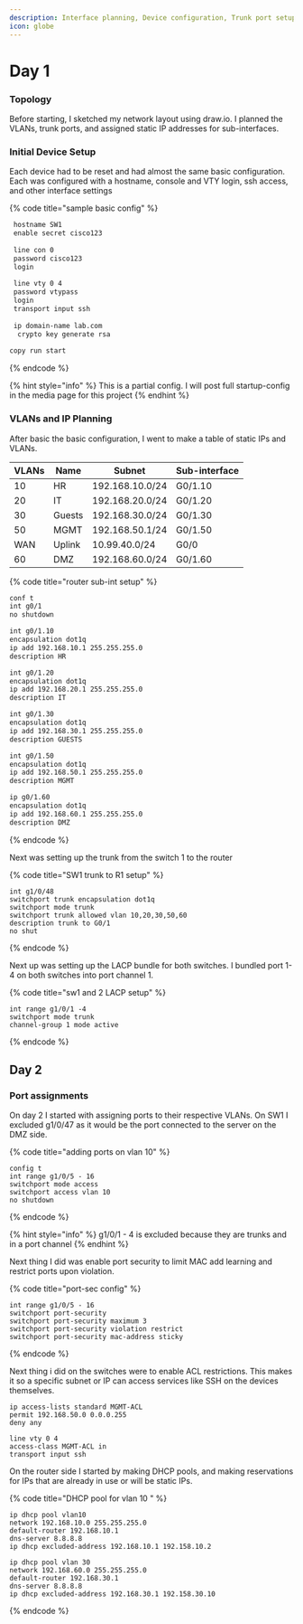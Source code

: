 ```yaml
---
description: Interface planning, Device configuration, Trunk port setup, Etherchannel
icon: globe
---
```


# Day 1

### Topology

Before starting, I sketched my network layout using draw.io. I planned the VLANs, trunk ports, and assigned static IP addresses for sub-interfaces.



### Initial Device Setup

Each device had to be reset and had almost the same basic configuration. Each was configured with a hostname, console and VTY login, ssh access, and other interface settings

{% code title="sample basic config" %}
```xml
 hostname SW1 
 enable secret cisco123
 
 line con 0 
 password cisco123 
 login
 
 line vty 0 4 
 password vtypass 
 login 
 transport input ssh 
 
 ip domain-name lab.com
  crypto key generate rsa
  
copy run start 
```
{% endcode %}

{% hint style="info" %}
This is a partial config. I will post full startup-config in the media page for this project
{% endhint %}

### VLANs and IP Planning&#x20;

After basic the basic configuration, I went to make a table of static IPs and VLANs.

| VLANs | Name    | Subnet          | Sub-interface |
| ----- | ------- | --------------- | ------------- |
| 10    | HR      | 192.168.10.0/24 | G0/1.10       |
| 20    | IT      | 192.168.20.0/24 | G0/1.20       |
| 30    | Guests  | 192.168.30.0/24 | G0/1.30       |
| 50    | MGMT    | 192.168.50.1/24 | G0/1.50       |
| WAN   | Uplink  | 10.99.40.0/24   | G0/0          |
| 60    | DMZ     | 192.168.60.0/24 | G0/1.60       |

{% code title="router sub-int setup" %}
```xml
conf t 
int g0/1
no shutdown

int g0/1.10
encapsulation dot1q 
ip add 192.168.10.1 255.255.255.0
description HR 

int g0/1.20
encapsulation dot1q 
ip add 192.168.20.1 255.255.255.0
description IT 

int g0/1.30
encapsulation dot1q 
ip add 192.168.30.1 255.255.255.0
description GUESTS

int g0/1.50
encapsulation dot1q
ip add 192.168.50.1 255.255.255.0
description MGMT

ip g0/1.60
encapsulation dot1q
ip add 192.168.60.1 255.255.255.0
description DMZ

```
{% endcode %}

Next was setting up the trunk from the switch 1 to the router&#x20;

{% code title="SW1 trunk to R1 setup" %}
```
int g1/0/48
switchport trunk encapsulation dot1q 
switchport mode trunk 
switchport trunk allowed vlan 10,20,30,50,60
description trunk to G0/1
no shut
```
{% endcode %}

Next up was setting up the LACP bundle for both switches. I bundled port 1-4 on both switches into port channel 1.

{% code title="sw1 and 2 LACP setup" %}
```
int range g1/0/1 -4 
switchport mode trunk 
channel-group 1 mode active 
```
{% endcode %}



## Day 2

### Port assignments&#x20;

On day 2 I started with assigning ports to their respective VLANs. On SW1 I excluded g1/0/47 as it would be the port connected to the server on the DMZ side.&#x20;

{% code title="adding ports on vlan 10" %}
```
config t 
int range g1/0/5 - 16 
switchport mode access 
switchport access vlan 10 
no shutdown 
```
{% endcode %}

{% hint style="info" %}
g1/0/1 -  4 is excluded because they are trunks and in a port channel
{% endhint %}

Next thing I did was enable port security to limit MAC add learning and restrict ports upon violation.

{% code title="port-sec config" %}
```
int range g1/0/5 - 16 
switchport port-security 
switchport port-security maximum 3
switchport port-security violation restrict 
switchport port-security mac-address sticky
```
{% endcode %}

Next thing i did on the switches were to enable ACL restrictions. This makes it so a specific subnet or IP can access services like SSH on the devices themselves.&#x20;

```
ip access-lists standard MGMT-ACL
permit 192.168.50.0 0.0.0.255
deny any

line vty 0 4
access-class MGMT-ACL in 
transport input ssh 
```

On the router side I started by making DHCP pools, and making reservations for IPs that are already in use or will be static IPs.

{% code title="DHCP pool for vlan 10 " %}
```
ip dhcp pool vlan10 
network 192.168.10.0 255.255.255.0
default-router 192.168.10.1
dns-server 8.8.8.8
ip dhcp excluded-address 192.168.10.1 192.158.10.2

ip dhcp pool vlan 30 
network 192.168.60.0 255.255.255.0
default-router 192.168.30.1
dns-server 8.8.8.8
ip dhcp excluded-address 192.168.30.1 192.158.30.10 
```
{% endcode %}

